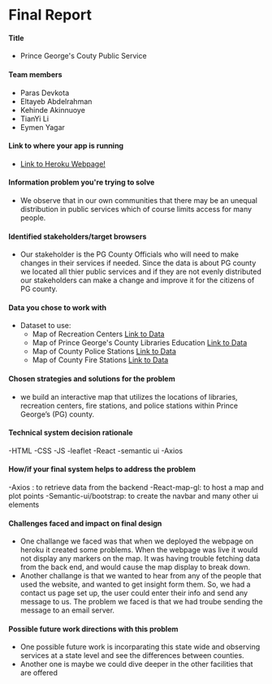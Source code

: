 # Final Report

#### Title

- Prince George's Couty Public Service

#### Team members

- Paras Devkota
- Eltayeb Abdelrahman
- Kehinde Akinnuoye
- TianYi Li
- Eymen Yagar


#### Link to where your app is running

- [Link to Heroku Webpage!](https://pg-service.herokuapp.com/)

#### Information problem you're trying to solve

- We observe that in our own communities that there may be an unequal distribution in public services which of course limits access for many people. 

#### Identified stakeholders/target browsers

- Our stakeholder is the PG County Officials who will need to make changes in their services if needed. Since the data is about PG county we located all thier public services and if they are not evenly distributed our stakeholders can make a change and improve it for the citizens of PG county.

#### Data you chose to work with

- Dataset to use:
  - Map of Recreation Centers [Link to Data](https://data.princegeorgescountymd.gov/Community/Recreation-Centers/gwq4-iu9d)
  - Map of Prince George's County Libraries Education [Link to Data](https://data.princegeorgescountymd.gov/Education/Libraries/7k64-tdwr)
  - Map of County Police Stations [Link to Data](https://data.princegeorgescountymd.gov/Public-Safety/Map-of-County-Police-Stations/4abv-afw7)
  - Map of County Fire Stations [Link to Data](https://data.princegeorgescountymd.gov/Public-Safety/Map-Of-County-Fire-Stations/hnpv-i4z2)

#### Chosen strategies and solutions for the problem

- we build an interactive map that utilizes the locations of libraries, recreation centers, fire stations, and police stations within Prince George’s (PG) county. 

#### Technical system decision rationale

-HTML
-CSS
-JS
-leaflet
-React
-semantic ui
-Axios 

#### How/if your final system helps to address the problem

-Axios : to retrieve data from the backend
-React-map-gl: to host a map and plot points
-Semantic-ui/bootstrap: to create the navbar and many other ui elements



#### Challenges faced and impact on final design

- One challange we faced was that when we deployed the webpage on heroku it created some problems. When the webpage was live it would not display any markers on the map. It was having trouble fetching data from the back end, and would cause the map display to break down.
- Another challange is that we wanted to hear from any of the people that used the website, and wanted to get insight form them. So, we had a contact us page set up, the user could enter their info and send any message to us. The problem we faced is that we had troube sending the message to an email server.

#### Possible future work directions with this problem

- One possible future work is incorparating this state wide and observing services at a state level and see the differences between counties.
- Another one is maybe we could dive deeper in the other facilities that are offered
